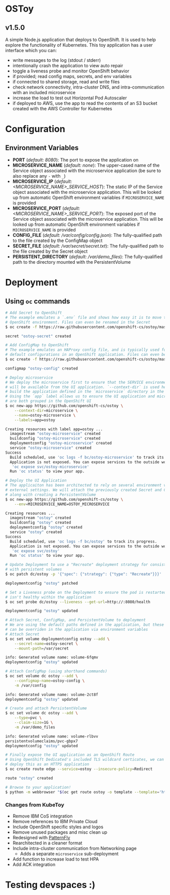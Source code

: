 # OSToy
## v1.5.0

A simple Node.js application that deploys to OpenShift. It is used to help
explore the functionality of Kubernetes. This toy application has a user interface
which you can:

* write messages to the log (stdout / stderr)
* intentionally crash the application to view auto repair
* toggle a liveness probe and monitor OpenShift behavior
* if provided; read config maps, secrets, and env variables
* if connected to shared storage, read and write files
* check network connectivity, intra-cluster DNS, and intra-communication with an
  included microservice
* increase the load to test out Horizontal Pod Autoscaler
* if deployed to AWS, use the app to read the contents of an S3 bucket created with the AWS Controller for Kubernetes


# Configuration
## Environment Variables

- **PORT** (*default: 8080*): The port to expose the application on
- **MICROSERVICE_NAME** (*default: none*): The upper-cased name of the Service object associated
with the microservice application (be sure to also replace any `-` with `_`)
- **MICROSERVICE_IP** (*default: <MICROSERVICE_NAME>\_SERVICE\_HOST*): The static IP of the Service
object associated with the microservice application. This will be looked up from automatic OpenShift
environment variables if `MICROSERVICE_NAME` is provided
- **MICROSERVICE_PORT** (*default: <MICROSERVICE_NAME>\_SERVICE\_PORT*): The exposed port of the Service
object associated with the microservice application. This will be looked up from automatic OpenShift
environment variables if `MICROSERVICE_NAME` is provided
- **CONFIG_FILE** (*default: /var/config/config.json*): The fully-qualified path to the file created by
the ConfigMap object
- **SECRET_FILE** (*default: /var/secret/secret.txt*): The fully-qualified path to the file created by
the Secret object
- **PERSISTENT_DIRECTORY** (*default: /var/demo\_files*): The fully-qualified path to the directory mounted
with the PersistentVolume


# Deployment

## Using `oc` commands

```bash
# Add Secret to OpenShift
# The example emulates a `.env` file and shows how easy it is to move these directly into an
# OpenShift environment. Files can even be renamed in the Secret
$ oc create -f https://raw.githubusercontent.com/openshift-cs/ostoy/master/deployment/yaml/secret.yaml

secret "ostoy-secret" created

# Add ConfigMap to OpenShift
# The example emulates an HAProxy config file, and is typically used for overriding
# default configurations in an OpenShift application. Files can even be renamed in the ConfigMap
$ oc create -f https://raw.githubusercontent.com/openshift-cs/ostoy/master/deployment/yaml/configmap.yaml

configmap "ostoy-config" created

# Deploy microservice
# We deploy the microservice first to ensure that the SERVICE environment variables
# will be available from the UI application. `--context-dir` is used here to only
# build the application defined in the `microservice` directory in the git repo.
# Using the `app` label allows us to ensure the UI application and microservice
# are both grouped in the OpenShift UI
$ oc new-app https://github.com/openshift-cs/ostoy \
    --context-dir=microservice \
    --name=ostoy-microservice \
    --labels=app=ostoy

Creating resources with label app=ostoy ...
  imagestream "ostoy-microservice" created
  buildconfig "ostoy-microservice" created
  deploymentconfig "ostoy-microservice" created
  service "ostoy-microservice" created
Success
  Build scheduled, use 'oc logs -f bc/ostoy-microservice' to track its progress.
  Application is not exposed. You can expose services to the outside world by executing one or more of the commands below:
   'oc expose svc/ostoy-microservice'
  Run 'oc status' to view your app.

# Deploy the UI Application
# The applicaiton has been architected to rely on several environment variables to define
# external settings. We will attach the previously created Secret and ConfigMap afterward,
# along with creating a PersistentVolume
$ oc new-app https://github.com/openshift-cs/ostoy \
    --env=MICROSERVICE_NAME=OSTOY_MICROSERVICE

Creating resources ...
  imagestream "ostoy" created
  buildconfig "ostoy" created
  deploymentconfig "ostoy" created
  service "ostoy" created
Success
  Build scheduled, use 'oc logs -f bc/ostoy' to track its progress.
  Application is not exposed. You can expose services to the outside world by executing one or more of the commands below:
   'oc expose svc/ostoy'
  Run 'oc status' to view your app.

# Update Deployment to use a "Recreate" deployment strategy for consistent deployments
# with persistent volumes
$ oc patch dc/ostoy -p '{"spec": {"strategy": {"type": "Recreate"}}}'

deploymentconfig "ostoy" patched

# Set a Liveness probe on the Deployment to ensure the pod is restarted if something
# isn't healthy within the application
$ oc set probe dc/ostoy --liveness --get-url=http://:8080/health

deploymentconfig "ostoy" updated

# Attach Secret, ConfigMap, and PersistentVolume to deployment
# We are using the default paths defined in the application, but these paths
# can be overriden in the application via environment variables
# Attach Secret
$ oc set volume deploymentconfig ostoy --add \
    --secret-name=ostoy-secret \
    --mount-path=/var/secret

info: Generated volume name: volume-6fqmv
deploymentconfig "ostoy" updated

# Attach ConfigMap (using shorthand commands)
$ oc set volume dc ostoy --add \
    --configmap-name=ostoy-config \
    -m /var/config

info: Generated volume name: volume-2ct8f
deploymentconfig "ostoy" updated

# Create and attach PersistentVolume
$ oc set volume dc ostoy --add \
    --type=pvc \
    --claim-size=1G \
    -m /var/demo_files

info: Generated volume name: volume-rlbvv
persistentvolumeclaims/pvc-gbpx7
deploymentconfig "ostoy" updated

# Finally expose the UI application as an OpenShift Route
# Using OpenShift Dedicated's included TLS wildcard certicates, we can easily
# deploy this as an HTTPS application
$ oc create route edge --service=ostoy --insecure-policy=Redirect

route "ostoy" created

# Browse to your application!
$ python -m webbrowser "$(oc get route ostoy -o template --template='https://{{.spec.host}}')"
```


### Changes from KubeToy

* Remove IBM CoS integration
* Remove references to IBM Private Cloud
* Include OpenShift specific styles and logos
* Remove unused packages and misc clean up
* Redesigned with [PatternFly](https://www.patternfly.org/)
* Rearchitected in a cleaner format
* Include intra-cluster communication from Networking page
  * Adds a separate `microservice` sub-deployment
* Add function to increase load to test HPA
* Add ACK integration


# Testing devspaces :)